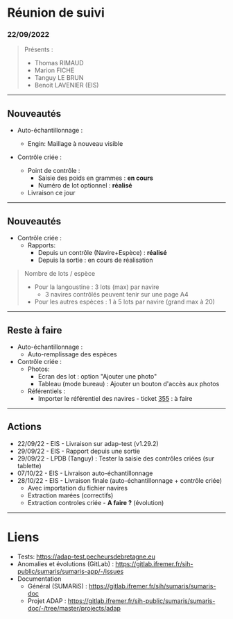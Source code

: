 # Réunion de suivi
### 22/09/2022

> Présents :
>
> - Thomas RIMAUD
> - Marion FICHE
> - Tanguy LE BRUN
> - Benoit LAVENIER (EIS)

---
## Nouveautés

- Auto-échantillonnage :
  * Engin: Maillage à nouveau visible
  
- Contrôle criée :
  * Point de contrôle :
    * Saisie des poids en grammes : **en cours**
    * Numéro de lot optionnel : **réalisé**
  * Livraison ce jour
  
---
## Nouveautés

- Contrôle criée :
  * Rapports:
    * Depuis un contrôle (Navire+Espèce) : **réalisé**
    * Depuis la sortie : en cours de réalisation

> Nombre de lots / espèce
> - Pour la langoustine : 3 lots (max) par navire
>   - 3 navires contrôlés peuvent tenir sur une page A4
> - Pour les autres espèces : 1 à 5 lots par navire (grand max à 20)

---
## Reste à faire

- Auto-échantillonnage :
  * Auto-remplissage des espèces
- Contrôle criée :
  * Photos: 
    * Ecran des lot : option "Ajouter une photo" 
    * Tableau (mode bureau) : Ajouter un bouton d'accès aux photos
  * Référentiels :
    * Importer le référentiel des navires - ticket [355](https://gitlab.ifremer.fr/sih-public/sumaris/sumaris-app/-/issues/355) : à faire

---
## Actions

- 22/09/22 - EIS - Livraison sur adap-test (v1.29.2)
- 29/09/22 - EIS - Rapport depuis une sortie
- 29/09/22 - LPDB (Tanguy) : Tester la saisie des contrôles criées (sur tablette) 
- 07/10/22 - EIS - Livraison auto-échantillonnage
- 28/10/22 - EIS - Livraison finale (auto-échantillonnage + contrôle criée)
  * Avec importation du fichier navires
  * Extraction marées (correctifs)
  * Extraction controles criée - **A faire ?** (évolution)

---

# Liens
* Tests: https://adap-test.pecheursdebretagne.eu
* Anomalies et évolutions (GitLab) : https://gitlab.ifremer.fr/sih-public/sumaris/sumaris-app/-/issues
* Documentation
  * Général (SUMARiS) : https://gitlab.ifremer.fr/sih/sumaris/sumaris-doc
  * Projet ADAP : https://gitlab.ifremer.fr/sih-public/sumaris/sumaris-doc/-/tree/master/projects/adap
